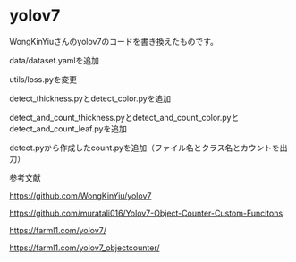 # yolov7
WongKinYiuさんのyolov7のコードを書き換えたものです。

data/dataset.yamlを追加

utils/loss.pyを変更

detect_thickness.pyとdetect_color.pyを追加

detect_and_count_thickness.pyとdetect_and_count_color.pyとdetect_and_count_leaf.pyを追加

detect.pyから作成したcount.pyを追加（ファイル名とクラス名とカウントを出力）

参考文献

https://github.com/WongKinYiu/yolov7

https://github.com/muratali016/Yolov7-Object-Counter-Custom-Funcitons

https://farml1.com/yolov7/

https://farml1.com/yolov7_objectcounter/
